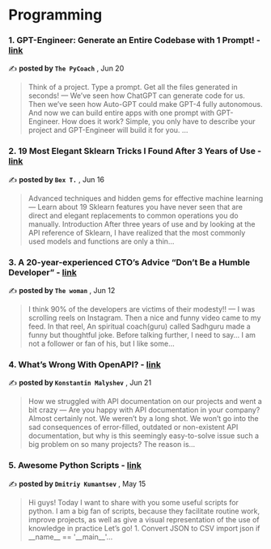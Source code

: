 
<h1>Programming</h1>
<h3>1. GPT-Engineer: Generate an Entire Codebase with 1 Prompt! - <a href=https://medium.com/artificial-corner/gpt-engineer-generate-an-entire-codebase-with-1-prompt-7e98ca368410?source=tag_page---------0-85--------------------c1c3d8d8_f4b9_4a6d_a92b_361d5bd0e7ff-------17>link</a></h3>

✍️ **posted by `The PyCoach`** , <date>Jun 20</date>

<blockquote>Think of a project. Type a prompt. Get all the files generated in seconds! —  We’ve seen how ChatGPT can generate code for us. Then we’ve seen how Auto-GPT could make GPT-4 fully autonomous. And now we can build entire apps with one prompt with GPT-Engineer. How does it work? Simple, you only have to describe your project and GPT-Engineer will build it for you. …</blockquote>

<h3>2. 19 Most Elegant Sklearn Tricks I Found After 3 Years of Use - <a href=https://medium.com/towards-artificial-intelligence/19-most-elegant-sklearn-tricks-i-found-after-3-years-of-use-5bda439fa506?source=tag_page---------1-85--------------------c1c3d8d8_f4b9_4a6d_a92b_361d5bd0e7ff-------17>link</a></h3>

✍️ **posted by `Bex T.`** , <date>Jun 16</date>

<blockquote>Advanced techniques and hidden gems for effective machine learning —  Learn about 19 Sklearn features you have never seen that are direct and elegant replacements to common operations you do manually. Introduction After three years of use and by looking at the API reference of Sklearn, I have realized that the most commonly used models and functions are only a thin…</blockquote>

<h3>3. A 20-year-experienced CTO’s Advice “Don’t Be a Humble Developer” - <a href=https://medium.com/javascript-in-plain-english/a-20-year-experienced-ctos-advice-don-t-be-a-humble-developer-919973e8ca5?source=tag_page---------2-85--------------------c1c3d8d8_f4b9_4a6d_a92b_361d5bd0e7ff-------17>link</a></h3>

✍️ **posted by `The woman`** , <date>Jun 12</date>

<blockquote>I think 90% of the developers are victims of their modesty!! —  I was scrolling reels on Instagram. Then a nice and funny video came to my feed. In that reel, An spiritual coach(guru) called Sadhguru made a funny but thoughtful joke. Before talking further, I need to say… I am not a follower or fan of his, but I like some…</blockquote>

<h3>4. What’s Wrong With OpenAPI? - <a href=https://medium.com/gitconnected/whats-wrong-with-openapi-771e67e2bf6f?source=tag_page---------3-85--------------------c1c3d8d8_f4b9_4a6d_a92b_361d5bd0e7ff-------17>link</a></h3>

✍️ **posted by `Konstantin Malyshev`** , <date>Jun 21</date>

<blockquote>How we struggled with API documentation on our projects and went a bit crazy —  Are you happy with API documentation in your company? Almost certainly not. We weren’t by a long shot. We won’t go into the sad consequences of error-filled, outdated or non-existent API documentation, but why is this seemingly easy-to-solve issue such a big problem on so many projects? The reason is…</blockquote>

<h3>5. Awesome Python Scripts - <a href=https://medium.com/@dmitrijkumancev571/awesome-python-scripts-6711873a35c3?source=tag_page---------4-85--------------------c1c3d8d8_f4b9_4a6d_a92b_361d5bd0e7ff-------17>link</a></h3>

✍️ **posted by `Dmitriy Kumantsev`** , <date>May 15</date>

<blockquote>Hi guys! Today I want to share with you some useful scripts for python.
I am a big fan of scripts, because they facilitate routine work, improve projects, as well as give a visual representation of the use of knowledge in practice Let’s go! 1. Convert JSON to CSV import json
if __name__ == '__main__'…</blockquote>

